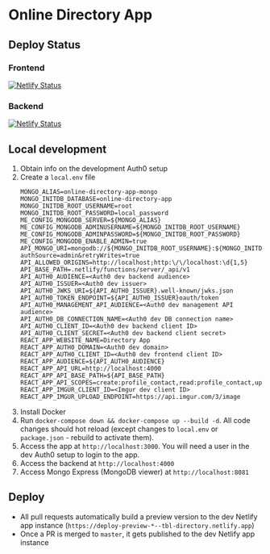 <!-- @format -->

# Online Directory App

## Deploy Status

### Frontend

[![Netlify Status](https://api.netlify.com/api/v1/badges/9c0b7fdf-f88b-417a-97b2-8ae3a3b75ae9/deploy-status)](https://tbl-directory.netlify.app/)

### Backend

[![Netlify Status](https://api.netlify.com/api/v1/badges/2e55bd3a-5a29-47e9-871e-99493a059a8c/deploy-status)](https://tbl-directory-backend.netlify.app/)

## Local development

1. Obtain info on the development Auth0 setup
2. Create a `local.env` file
   ```
   MONGO_ALIAS=online-directory-app-mongo
   MONGO_INITDB_DATABASE=online-directory-app
   MONGO_INITDB_ROOT_USERNAME=root
   MONGO_INITDB_ROOT_PASSWORD=local_password
   ME_CONFIG_MONGODB_SERVER=${MONGO_ALIAS}
   ME_CONFIG_MONGODB_ADMINUSERNAME=${MONGO_INITDB_ROOT_USERNAME}
   ME_CONFIG_MONGODB_ADMINPASSWORD=${MONGO_INITDB_ROOT_PASSWORD}
   ME_CONFIG_MONGODB_ENABLE_ADMIN=true
   API_MONGO_URI=mongodb://${MONGO_INITDB_ROOT_USERNAME}:${MONGO_INITDB_ROOT_PASSWORD}@${MONGO_ALIAS}:27017/${MONGO_INITDB_DATABASE}?authSource=admin&retryWrites=true
   API_ALLOWED_ORIGINS=http://localhost;http:\/\/localhost:\d{1,5}
   API_BASE_PATH=.netlify/functions/server/_api/v1
   API_AUTH0_AUDIENCE=<Auth0 dev backend audience>
   API_AUTH0_ISSUER=<Auth0 dev issuer>
   API_AUTH0_JWKS_URI=${API_AUTH0_ISSUER}.well-known/jwks.json
   API_AUTH0_TOKEN_ENDPOINT=${API_AUTH0_ISSUER}oauth/token
   API_AUTH0_MANAGEMENT_API_AUDIENCE=<Auth0 dev management API audience>
   API_AUTH0_DB_CONNECTION_NAME=<Auth0 dev DB connection name>
   API_AUTH0_CLIENT_ID=<Auth0 dev backend client ID>
   API_AUTH0_CLIENT_SECRET=<Auth0 dev backend client secret>
   REACT_APP_WEBSITE_NAME=Directory App
   REACT_APP_AUTH0_DOMAIN=<Auth0 dev domain>
   REACT_APP_AUTH0_CLIENT_ID=<Auth0 dev frontend client ID>
   REACT_APP_AUDIENCE=${API_AUTH0_AUDIENCE}
   REACT_APP_API_URL=http://localhost:4000
   REACT_APP_API_BASE_PATH=${API_BASE_PATH}
   REACT_APP_API_SCOPES=create:profile_contact,read:profile_contact,update:profile_contact,create:contacts,read:contacts,update:contacts
   REACT_APP_IMGUR_CLIENT_ID=<Imgur dev client ID>
   REACT_APP_IMGUR_UPLOAD_ENDPOINT=https://api.imgur.com/3/image
   ```
3. Install Docker
4. Run `docker-compose down && docker-compose up --build -d`. All code changes should hot reload (except changes to
   `local.env` or `package.json` - rebuild to activate them).
5. Access the app at `http://localhost:3000`. You will need a user in the dev Auth0 setup to login to the app.
6. Access the backend at `http://localhost:4000`
7. Access Mongo Express (MongoDB viewer) at `http://localhost:8081`

## Deploy

- All pull requests automatically build a preview version to the dev Netlify app instance
  (`https://deploy-preview-*--tbl-directory.netlify.app`)
- Once a PR is merged to `master`, it gets published to the dev Netlify app instance
